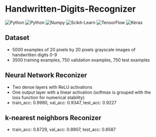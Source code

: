 # Handwritten-Digits-Recognizer
<img alt="Python" src="https://img.shields.io/badge/python-%2314354C.svg?style=for-the-badge&logo=python&logoColor=white"/> <img alt="Python" src="https://img.shields.io/badge/numpy-%23013243.svg?style=for-the-badge&logo=numpy&logoColor=white" />  <img alt="Numpy" 
src="https://img.shields.io/badge/scikit--learn-%23F7931E.svg?style=for-the-badge&logo=scikit-learn&logoColor=white" /> <img alt="Scikit-Learn" 
src="https://img.shields.io/badge/TensorFlow-%23FF6F00.svg?style=for-the-badge&logo=TensorFlow&logoColor=white" /> <img alt="TensorFlow" src="https://img.shields.io/badge/Keras-%23D00000.svg?style=for-the-badge&logo=Keras&logoColor=white"/> <img alt="Keras" 
src="https://img.shields.io/badge/Jupyter-%23F37626.svg?style=for-the-badge&logo=Jupyter&logoColor=white" /> 



## Dataset
- 5000 examples of 20 pixels by 20 pixels grayscale images of handwritten digits 0-9
- 3500 training examples, 750 validation examples, 750 test examples

## Neural Network Reconizer 
- Two dense layers with ReLU activations
- One output layer with a linear activation (softmax is grouped with the loss function for numerical stability)
- train_acc: 0.9980, val_acc: 0.9347, test_acc: 0.9227

## k-nearest neighbors Reconizer
- train_acc: 0.8729, val_acc: 0.8907, test_acc: 0.8587
